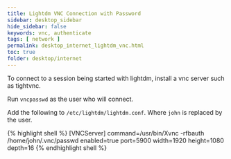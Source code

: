 ```yaml
---
title: Lightdm VNC Connection with Password
sidebar: desktop_sidebar
hide_sidebar: false
keywords: vnc, authenticate
tags: [ network ]
permalink: desktop_internet_lightdm_vnc.html
toc: true
folder: desktop/internet
---
```


To connect to a session being started with lightdm, install a vnc server such as tightvnc.

Run ```vncpasswd``` as the user who will connect.

Add the following to ```/etc/lightdm/lightdm.conf```. Where ```john``` is replaced by the user.

{% highlight shell %}
[VNCServer]
command=/usr/bin/Xvnc -rfbauth /home/john/.vnc/passwd
enabled=true
port=5900
width=1920
height=1080
depth=16
{% endhighlight shell %}
